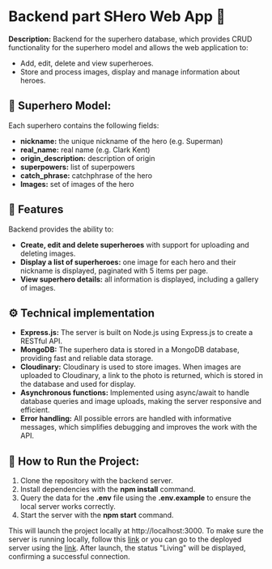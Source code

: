 # Backend part SHero Web App 🦸
**Description:**
Backend for the superhero database, which provides CRUD functionality for the superhero model and allows the web application to:
- Add, edit, delete and view superheroes.
- Store and process images, display and manage information about heroes.

## 💾 Superhero Model:
Each superhero contains the following fields:
- **nickname:** the unique nickname of the hero (e.g. Superman)
- **real_name:** real name (e.g. Clark Kent)
- **origin_description:** description of origin
- **superpowers:** list of superpowers
- **catch_phrase:** catchphrase of the hero
- **Images:** set of images of the hero

## 📝 Features
Backend provides the ability to:
- **Create, edit and delete superheroes** with support for uploading and deleting images.
- **Display a list of superheroes:** one image for each hero and their nickname is displayed, paginated with 5 items per page.
- **View superhero details:** all information is displayed, including a gallery of images.

## ⚙️ Technical implementation
- **Express.js:** The server is built on Node.js using Express.js to create a RESTful API.
- **MongoDB:** The superhero data is stored in a MongoDB database, providing fast and reliable data storage.
- **Cloudinary:** Cloudinary is used to store images. When images are uploaded to Cloudinary, a link to the photo is returned, which is stored in the database and used for display.
- **Asynchronous functions:** Implemented using async/await to handle database queries and image uploads, making the server responsive and efficient.
- **Error handling:** All possible errors are handled with informative messages, which simplifies debugging and improves the work with the API.

## 🚀 How to Run the Project:
1. Clone the repository with the backend server.
2. Install dependencies with the **npm install** command.
3. Query the data for the **.env** file using the **.env.example** to ensure the local server works correctly.
4. Start the server with the **npm start** command.
   
This will launch the project locally at http://localhost:3000.
To make sure the server is running locally, follow this [link](http://localhost:3000) or you can go to the deployed server using the [link](https://superhero-backend-g2ow.onrender.com/). After launch, the status "Living" will be displayed, confirming a successful connection.
